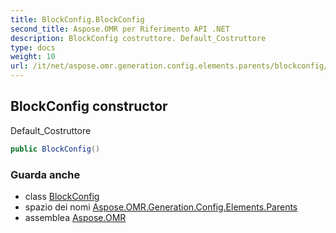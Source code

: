 ```yaml
---
title: BlockConfig.BlockConfig
second_title: Aspose.OMR per Riferimento API .NET
description: BlockConfig costruttore. Default_Costruttore
type: docs
weight: 10
url: /it/net/aspose.omr.generation.config.elements.parents/blockconfig/blockconfig/
---
```

## BlockConfig constructor

Default_Costruttore

```csharp
public BlockConfig()
```

### Guarda anche

* class [BlockConfig](../)
* spazio dei nomi [Aspose.OMR.Generation.Config.Elements.Parents](../../blockconfig/)
* assemblea [Aspose.OMR](../../../)


